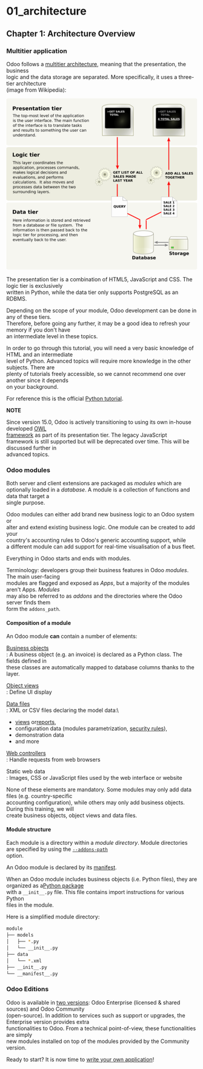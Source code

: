 # 01\_architecture

## Chapter 1: Architecture Overview

### Multitier application

Odoo follows a [multitier architecture](https://en.wikipedia.org/wiki/Multitier_architecture), meaning that the presentation, the business\
logic and the data storage are separated. More specifically, it uses a three-tier architecture\
(image from Wikipedia):

![Three-tier architecture](../../../.gitbook/assets/three_tier.svg)

The presentation tier is a combination of HTML5, JavaScript and CSS. The logic tier is exclusively\
written in Python, while the data tier only supports PostgreSQL as an RDBMS.

Depending on the scope of your module, Odoo development can be done in any of these tiers.\
Therefore, before going any further, it may be a good idea to refresh your memory if you don't have\
an intermediate level in these topics.

In order to go through this tutorial, you will need a very basic knowledge of HTML and an intermediate\
level of Python. Advanced topics will require more knowledge in the other subjects. There are\
plenty of tutorials freely accessible, so we cannot recommend one over another since it depends\
on your background.

For reference this is the official [Python tutorial](https://docs.python.org/3.7/tutorial/).

**NOTE**

Since version 15.0, Odoo is actively transitioning to using its own in-house developed [OWL\
framework](https://odoo.github.io/owl/) as part of its presentation tier. The legacy JavaScript\
framework is still supported but will be deprecated over time. This will be discussed further in\
advanced topics.

### Odoo modules

Both server and client extensions are packaged as _modules_ which are\
optionally loaded in a _database_. A module is a collection of functions and data that target a\
single purpose.

Odoo modules can either add brand new business logic to an Odoo system or\
alter and extend existing business logic. One module can be created to add your\
country's accounting rules to Odoo's generic accounting support, while\
a different module can add support for real-time visualisation of a bus fleet.

Everything in Odoo starts and ends with modules.

Terminology: developers group their business features in Odoo _modules_. The main user-facing\
modules are flagged and exposed as _Apps_, but a majority of the modules aren't Apps. _Modules_\
may also be referred to as _addons_ and the directories where the Odoo server finds them\
form the `addons_path`.

#### Composition of a module

An Odoo module **can** contain a number of elements:

[Business objects](developer/reference/backend/orm.md#reference-orm)\
: A business object (e.g. an invoice) is declared as a Python class. The fields defined in\
these classes are automatically mapped to database columns thanks to the\
layer.

[Object views](developer/reference/user_interface/view_architectures.md)\
: Define UI display

[Data files](developer/reference/backend/data.md#reference-data)\
: XML or CSV files declaring the model data:\


* [views](developer/reference/user_interface/view_architectures.md) or[reports](developer/reference/backend/reports.md#reference-reports),
* configuration data (modules parametrization, [security rules](developer/reference/backend/security.md#reference-security)),
* demonstration data
* and more

[Web controllers](developer/reference/backend/http.md#reference-controllers)\
: Handle requests from web browsers

Static web data\
: Images, CSS or JavaScript files used by the web interface or website

None of these elements are mandatory. Some modules may only add data files (e.g. country-specific\
accounting configuration), while others may only add business objects. During this training, we will\
create business objects, object views and data files.

#### Module structure

Each module is a directory within a _module directory_. Module directories\
are specified by using the [`--addons-path`](developer/reference/cli.md#cmdoption-odoo-bin-addons-path)\
option.

An Odoo module is declared by its [manifest](developer/reference/backend/module.md#reference-module-manifest).

When an Odoo module includes business objects (i.e. Python files), they are organized as a[Python package](https://docs.python.org/3/tutorial/modules.html#packages)\
with a `__init__.py` file. This file contains import instructions for various Python\
files in the module.

Here is a simplified module directory:

```bash
module
├── models
│   ├── *.py
│   └── __init__.py
├── data
│   └── *.xml
├── __init__.py
└── __manifest__.py
```

### Odoo Editions

Odoo is available in [two versions](https://www.odoo.com/page/editions): Odoo Enterprise (licensed & shared sources) and Odoo Community\
(open-source). In addition to services such as support or upgrades, the Enterprise version provides extra\
functionalities to Odoo. From a technical point-of-view, these functionalities are simply\
new modules installed on top of the modules provided by the Community version.

Ready to start? It is now time to [write your own application](developer/tutorials/server_framework_101/02_newapp.md)!
